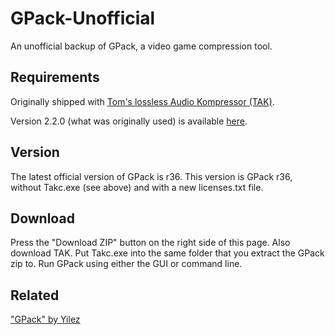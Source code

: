 GPack-Unofficial
================

An unofficial backup of GPack, a video game compression tool.

Requirements
------------

Originally shipped with [Tom's lossless Audio Kompressor (TAK)](http://thbeck.de/Tak/Tak.html).

Version 2.2.0 (what was originally used) is available [here](http://www.hydrogenaudio.org/forums/index.php?showtopic=89610).

Version
-------

The latest official version of GPack is r36. This version is GPack r36, without Takc.exe (see above) and with a new licenses.txt file.

Download
--------

Press the "Download ZIP" button on the right side of this page. Also download TAK. Put Takc.exe into the same folder that you extract the GPack zip to. Run GPack using either the GUI or command line.

Related
-------

["GPack" by Yilez](https://bitbucket.org/yilez/gpack/overview)
